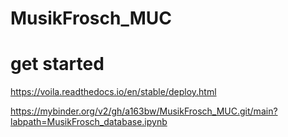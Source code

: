 # MusikFrosch_MUC

# get started

https://voila.readthedocs.io/en/stable/deploy.html


https://mybinder.org/v2/gh/a163bw/MusikFrosch_MUC.git/main?labpath=MusikFrosch_database.ipynb
